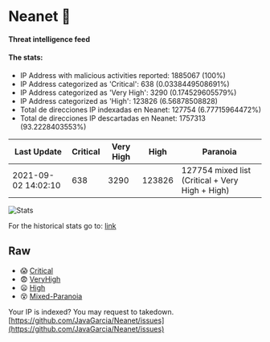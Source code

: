 # Neanet :hocho:
#### Threat intelligence feed
#### The stats:

- IP Address with malicious activities reported: 1885067 (100%)
- IP Address categorized as 'Critical':  638 (0.0338449508691%)
- IP Address categorized as 'Very High':  3290 (0.174529605579%)
- IP Address categorized as 'High':  123826 (6.56878508828)
- Total de direcciones IP indexadas en Neanet:  127754 (6.77715964472%)
- Total de direcciones IP descartadas en Neanet:  1757313 (93.2228403553%)

| Last Update | Critical | Very High | High | Paranoia |
| --- | --- | --- | --- | --- |
| 2021-09-02 14:02:10 | 638 | 3290 | 123826 | 127754 mixed list (Critical + Very High + High)|

![Stats](https://docs.google.com/spreadsheets/d/e/2PACX-1vSnaNMIXVabIpDJjufMlzH7poXnshF3mgd8Is1g9ytUEzVsP5my4Trn8f-xkoLLQ38xpL3HtmUexLo6/pubchart?oid=501124687&format=image)

For the historical stats go to: [link](/stats.csv)
## Raw
- :scream: [Critical](https://raw.githubusercontent.com/JavaGarcia/Neanet/master/blacklists/neanet_critical.txt)
- :fearful: [VeryHigh](https://raw.githubusercontent.com/JavaGarcia/Neanet/master/blacklists/neanet_veryHigh.txtt)
- :frowning: [High](https://raw.githubusercontent.com/JavaGarcia/Neanet/master/blacklists/neanet_high.txt)
- :dizzy_face: [Mixed-Paranoia](https://raw.githubusercontent.com/JavaGarcia/Neanet/master/blacklists/neanet_all.txt)


Your IP is indexed? You may request to takedown. [https://github.com/JavaGarcia/Neanet/issues](https://github.com/JavaGarcia/Neanet/issues)





































































































































































































































































































































































































































































































































































































































































































































































































































































































































































































































































































































































































































































































































































































































































































































































































































































































































































































































































































































































































































































































































































































































































































































































































































































































































































































































































































































































































































































































































































































































































































































































































































































































































































































































































































































































































































































































































































































































































































































































































































































































































































































































































































































































































































































































































































































































































































































































































































































































































































































































































































































































































































































































































































































































































































































































































































































































































































































































































































































































































































































































































































































































































































































































































































































































































































































































































































































































































































































































































































































































































































































































































































































































































































































































































































































































































































































































































































































































































































































































































































































































































































































































































































































































































































































































































































































































































